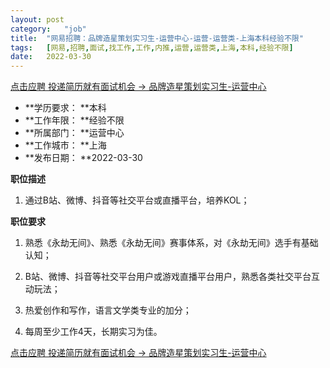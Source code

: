 ```yaml
---
layout:	post
category:	"job"
title:	"网易招聘：品牌造星策划实习生-运营中心-运营-运营类-上海本科经验不限"
tags:	[网易,招聘,面试,找工作,工作,内推,运营,运营类,上海,本科,经验不限]
date:	2022-03-30
---
```


[点击应聘 投递简历就有面试机会 ->  品牌造星策划实习生-运营中心](http://mobile.bole.netease.com/bole/boleDetail?id=38757&employeeId=346f03c3cda5f04c&key=all)



- **学历要求： **本科
- **工作年限： **经验不限
- **所属部门： **运营中心
- **工作城市： **上海
- **发布日期： **2022-03-30



**职位描述**

1. 通过B站、微博、抖音等社交平台或直播平台，培养KOL；



**职位要求**

1. 熟悉《永劫无间》、熟悉《永劫无间》赛事体系，对《永劫无间》选手有基础认知；

2. B站、微博、抖音等社交平台用户或游戏直播平台用户，熟悉各类社交平台互动玩法；

3. 热爱创作和写作，语言文学类专业的加分；

4. 每周至少工作4天，长期实习为佳。



[点击应聘 投递简历就有面试机会 ->  品牌造星策划实习生-运营中心](http://mobile.bole.netease.com/bole/boleDetail?id=38757&employeeId=346f03c3cda5f04c&key=all)
